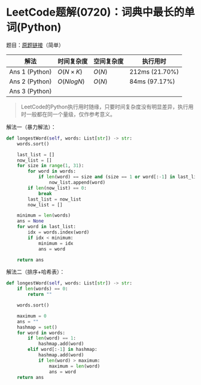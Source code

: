 # LeetCode题解(0720)：词典中最长的单词(Python)

题目：[原题链接](https://leetcode-cn.com/problems/longest-word-in-dictionary/)（简单）

| 解法           | 时间复杂度 | 空间复杂度 | 执行用时       |
| -------------- | ---------- | ---------- | -------------- |
| Ans 1 (Python) | $O(N×K)$   | $O(N)$     | 212ms (21.70%) |
| Ans 2 (Python) | $O(NlogN)$ | $O(N)$     | 84ms (97.17%)  |
| Ans 3 (Python) |            |            |                |

>  LeetCode的Python执行用时随缘，只要时间复杂度没有明显差异，执行用时一般都在同一个量级，仅作参考意义。

解法一（暴力解法）：

```python
def longestWord(self, words: List[str]) -> str:
    words.sort()

    last_list = []
    now_list = []
    for size in range(1, 31):
        for word in words:
            if len(word) == size and (size == 1 or word[:-1] in last_list):
                now_list.append(word)
        if len(now_list) == 0:
            break
        last_list = now_list
        now_list = []

    minimum = len(words)
    ans = None
    for word in last_list:
        idx = words.index(word)
        if idx < minimum:
            minimum = idx
            ans = word

    return ans
```

解法二（排序+哈希表）：

```python
def longestWord(self, words: List[str]) -> str:
    if len(words) == 0:
        return ""

    words.sort()

    maximum = 0
    ans = ""
    hashmap = set()
    for word in words:
        if len(word) == 1:
            hashmap.add(word)
        elif word[:-1] in hashmap:
            hashmap.add(word)
            if len(word) > maximum:
                maximum = len(word)
                ans = word
    return ans
```